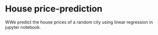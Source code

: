 # House price-prediction
WWe predict the house prices of a random city using linear regression in jupyter notebook.
